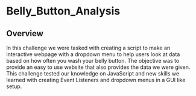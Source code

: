 # Belly_Button_Analysis

## Overview
In this challenge we were tasked with creating a script to make an interactive webpage with a dropdown menu to help users look at data based on how often you wash your belly button.
The objective was to provide an easy to use website that also provides the data we were given. This challenge tested our knowledge on JavaScript and new skills we learned with creating
Event Listeners and dropdown menus in a GUI like setup.
